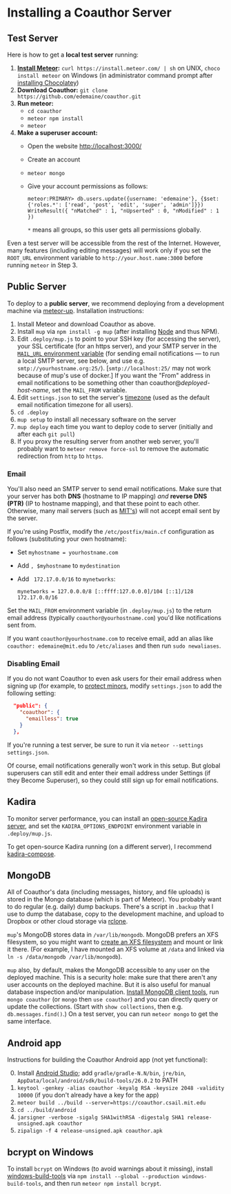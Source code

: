 # Installing a Coauthor Server

## Test Server

Here is how to get a **local test server** running:

1. **[Install Meteor](https://www.meteor.com/install):**
   `curl https://install.meteor.com/ | sh` on UNIX,
   `choco install meteor` on Windows (in administrator command prompt
   after [installing Chocolatey](https://chocolatey.org/install))
2. **Download Coauthor:** `git clone https://github.com/edemaine/coauthor.git`
3. **Run meteor:**
   * `cd coauthor`
   * `meteor npm install`
   * `meteor`
4. **Make a superuser account:**
   * Open the website [http://localhost:3000/](http://localhost:3000/)
   * Create an account
   * `meteor mongo`
   * Give your account permissions as follows:

     ```
     meteor:PRIMARY> db.users.update({username: 'edemaine'}, {$set: {'roles.*': ['read', 'post', 'edit', 'super', 'admin']}})
     WriteResult({ "nMatched" : 1, "nUpserted" : 0, "nModified" : 1 })
     ```

     `*` means all groups, so this user gets all permissions globally.

Even a test server will be accessible from the rest of the Internet.  However,
many features (including editing messages) will work only if you set the
`ROOT_URL` environment variable to `http://your.host.name:3000`
before running `meteor` in Step 3.

## Public Server

To deploy to a **public server**, we recommend deploying from a development
machine via [meteor-up](https://github.com/kadirahq/meteor-up).
Installation instructions:

1. Install Meteor and download Coauthor as above.
2. Install `mup` via `npm install -g mup`
   (after installing [Node](https://nodejs.org/en/) and thus NPM).
3. Edit `.deploy/mup.js` to point to your SSH key (for accessing the server),
   your SSL certificate (for an https server), and your SMTP server in the
   [`MAIL_URL` environment variable](https://docs.meteor.com/api/email.html)
   (for sending email notifications &mdash; to run a local SMTP server,
   see below, and use e.g. `smtp://yourhostname.org:25/`).
   [`smtp://localhost:25/` may not work because of mup's use of docker.]
   If you want the "From" address in email notifications to be something
   other than coauthor@*deployed-host-name*, set the `MAIL_FROM` variable.
4. Edit `settings.json` to set the server's
   [timezone](https://en.wikipedia.org/wiki/List_of_tz_database_time_zones)
   (used as the default email notification timezone for all users).
5. `cd .deploy`
6. `mup setup` to install all necessary software on the server
7. `mup deploy` each time you want to deploy code to server
   (initially and after each `git pull`)
8. If you proxy the resulting server from another web server,
   you'll probably want to `meteor remove force-ssl` to remove the automatic
   redirection from `http` to `https`.

### Email

You'll also need an SMTP server to send email notifications.
Make sure that your server has both **DNS** (hostname to IP mapping) *and*
**reverse DNS (PTR)** (IP to hostname mapping), and that these point to
each other.  Otherwise, many mail servers (such as
[MIT's](http://kb.mit.edu/confluence/display/istcontrib/554+5.7.1+Delivery+not+authorized))
will not accept email sent by the server.

If you're using Postfix, modify the `/etc/postfix/main.cf` configuration as
follows (substituting your own hostname):

 * Set `myhostname = yourhostname.com`
 * Add `, $myhostname` to `mydestination`
 * Add ` 172.17.0.0/16` to `mynetworks`:

   `mynetworks = 127.0.0.0/8 [::ffff:127.0.0.0]/104 [::1]/128 172.17.0.0/16`

Set the `MAIL_FROM` environment variable (in `.deploy/mup.js`) to the
return email address (typically `coauthor@yourhostname.com`) you'd like
notifications sent from.

If you want `coauthor@yourhostname.com` to receive email,
add an alias like `coauthor: edemaine@mit.edu` to `/etc/aliases`
and then run `sudo newaliases`.

### Disabling Email

If you do not want Coauthor to even ask users for their email address when
signing up (for example, to [protect minors](https://minors.mit.edu/),
modify `settings.json` to add the following setting:

```json
  "public": {
    "coauthor": {
      "emailless": true
    }
  },
```

If you're running a test server, be sure to run it via
`meteor --settings settings.json`.

Of course, email notifications generally won't work in this setup.
But global superusers can still edit and enter their email address under
Settings (if they Become Superuser), so they could still sign up for
email notifications.

## Kadira

To monitor server performance, you can install an
[open-source Kadira server](https://github.com/kadira-open/kadira-server),
and set the `KADIRA_OPTIONS_ENDPOINT` environment variable in `.deploy/mup.js`.

To get open-source Kadira running (on a different server), I recommend
[kadira-compose](https://github.com/edemaine/kadira-compose).

## MongoDB

All of Coauthor's data (including messages, history, and file uploads)
is stored in the Mongo database (which is part of Meteor).
You probably want to do regular (e.g. daily) dump backups.
There's a script in `.backup` that I use to dump the database,
copy to the development machine, and upload to Dropbox or other cloud storage
via [rclone](https://rclone.org/).

`mup`'s MongoDB stores data in `/var/lib/mongodb`.  MongoDB prefers an XFS
filesystem, so you might want to
[create an XFS filesystem](http://ask.xmodulo.com/create-mount-xfs-file-system-linux.html)
and mount or link it there.
(For example, I have mounted an XFS volume at `/data` and linked via
`ln -s /data/mongodb /var/lib/mongodb`).

`mup` also, by default, makes the MongoDB accessible to any user on the
deployed machine.  This is a security hole: make sure that there aren't any
user accounts on the deployed machine.
But it is also useful for manual database inspection and/or manipulation.
[Install MongoDB client
tools](https://docs.mongodb.com/manual/administration/install-community/),
run `mongo coauthor` (or `mongo` then `use coauthor`) and you can directly
query or update the collections.  (Start with `show collections`, then
e.g. `db.messages.find()`.)
On a test server, you can run `meteor mongo` to get the same interface.

## Android app

Instructions for building the Coauthor Android app
(not yet functional):

0. Install [Android Studio](https://developer.android.com/studio/);
   add `gradle/gradle-N.N/bin`, `jre/bin`,
   `AppData/local/android/sdk/build-tools/26.0.2` to PATH
1. `keytool -genkey -alias coauthor -keyalg RSA -keysize 2048 -validity 10000`
   (if you don't already have a key for the app)
2. `meteor build ../build --server=https://coauthor.csail.mit.edu`
3. `cd ../build/android`
4. `jarsigner -verbose -sigalg SHA1withRSA -digestalg SHA1 release-unsigned.apk coauthor`
5. `zipalign -f 4 release-unsigned.apk coauthor.apk`

## bcrypt on Windows

To install `bcrypt` on Windows (to avoid warnings about it missing), install
[windows-build-tools](https://www.npmjs.com/package/windows-build-tools)
via `npm install --global --production windows-build-tools`, and
then run `meteor npm install bcrypt`.
